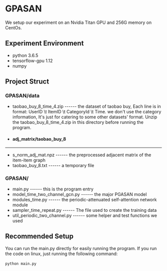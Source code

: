 # GPASAN
We setup our experiment on an Nvidia Titan GPU and 256G memory on CentOs. 

Experiment Environment
-------
* python 3.6.5
* tensorflow-gpu 1.12
* numpy

Project Struct
------
### GPASAN/data
* taobao_buy_8_time_4.zip  ------ the dataset of taobao buy, Each line is in format: UserID \t ItemID \t CategoryId \t Time. we don't use the category information, It's just for catering to some other datasets' format. Unzip the taobao_buy_8_time_4.zip in this directory before running the program.

* #### adj_matrix/taobao_buy_8 
------
* s_norm_adj_mat.npz  ------ the preprocessed adjacent matrix of the item-item graph
* taobao_buy_8.txt  ------ a temporary file

### GPASAN/
* main.py                   ------ this is the program entry
* model_time_two_channel_gcn.py             ------ the major PGASAN model
* modules_time.py                  ------ the periodic-attenuated self-attention network module
* sampler_time_repeat.py                  ------ The file used to create the training data
* util_periodic_two_channel.py                  ------ some helper and test functions we used

Recommended Setup
------
You can run the main.py directly for easily running the program. 
If you run the code on linux, just running the following command:<br>
<br>
      `python main.py`
